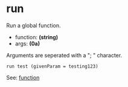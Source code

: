 # run
Run a global function.

- function: **(string)**
- args: **(0a)**

Arguments are seperated with a "; " character.

<pre><code>run test (givenParam = testing123)</code></pre>

See: [function](https://0aoq.github.io/0aInterpreter/?md/api/keywords/func.md)